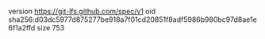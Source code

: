 version https://git-lfs.github.com/spec/v1
oid sha256:d03dc5977d875277be918a7f01cd20851f8adf5986b980bc97d8ae1e6f1a2ffd
size 753
